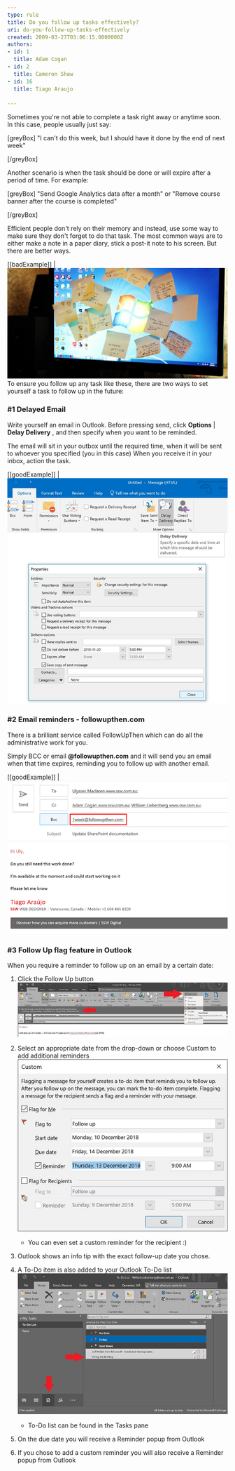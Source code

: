 ```yaml
---
type: rule
title: Do you follow up tasks effectively?
uri: do-you-follow-up-tasks-effectively
created: 2009-03-27T03:06:15.0000000Z
authors:
- id: 1
  title: Adam Cogan
- id: 2
  title: Cameron Shaw
- id: 16
  title: Tiago Araujo

---
```


Sometimes you're not able to complete a task right away or anytime soon. In this case, people usually just say:

[greyBox]
 "I can't do this week, but I should have it done by the end of next week"
 
[/greyBox]

Another scenario is when the task should be done or will expire after a period of time. For example:

[greyBox]
 "Send Google Analytics data after a month" or "Remove course banner after the course is completed"
 
[/greyBox]

Efficient people don't rely on their memory and instead, use some way to make sure they don't forget to do that task. The most common ways are to either make a note in a paper diary, stick a post-it note to his screen. But there are better ways.
 
[[badExample]]
| ![using stick notes](postit-screen.jpg)
To ensure you follow up any task like these, there are two ways to set yourself a task to follow up in the future:

### #1 Delayed Email 


Write yourself an email in Outlook. 
Before pressing send, click  **Options** |  **Delay Delivery** , and then specify when you want to be reminded.

The email will sit in your outbox until the required time, when it will be sent to whoever you specified (you in this case)
When you receive it in your inbox, action the task.
 
[[goodExample]]
| ![Use delayed email on Outlook](delay-emails-outlook.jpg)

### #2 Email reminders - followupthen.com 


There is a brilliant service called FollowUpThen which can do all the administrative work for you.

Simply BCC or email  **@followupthen.com** and it will send you an email when that time expires, reminding you to follow up with another email.
 
[[goodExample]]
| ![Use 1week@followupthen.com to be reminded of this email in one week](FollowUpThen.jpg)

### #3 Follow Up flag feature in Outlook

When you require a reminder to follow up on an email by a certain date:



1. Click the Follow Up button 
![Set a follow-up date](followup1.jpg)
2. Select an appropriate date from the drop-down or choose Custom to add additional reminders 
![Add an additional reminder to follow up](followup2.jpg)
    - You can even set a custom reminder for the recipient :)
3. Outlook shows an info tip with the exact follow-up date you chose.
4. A To-Do item is also added to your Outlook To-Do list 
![An item is added to your To-Do list](followup3.jpg)

    - To-Do list can be found in the Tasks pane
5. On the due date you will receive a Reminder popup from Outlook
6. If you chose to add a custom reminder you will also receive a Reminder popup from Outlook
